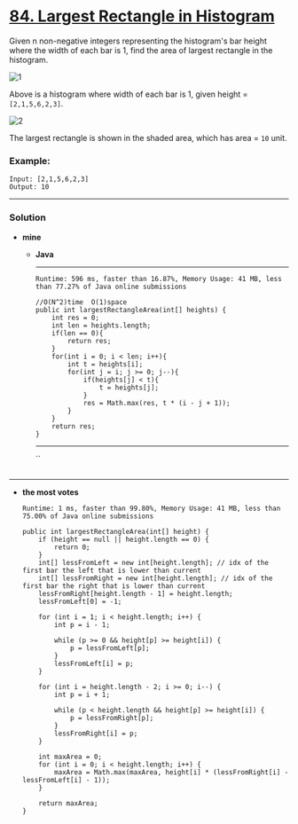 # [84. Largest Rectangle in Histogram](https://leetcode.com/problems/largest-rectangle-in-histogram/)

Given n non-negative integers representing the histogram's bar height where the width of each bar is 1, find the area of largest rectangle in the histogram.

![1](https://assets.leetcode.com/uploads/2018/10/12/histogram.png)

Above is a histogram where width of each bar is 1, given height = `[2,1,5,6,2,3]`.

![2](https://assets.leetcode.com/uploads/2018/10/12/histogram_area.png)

The largest rectangle is shown in the shaded area, which has area = `10` unit.

 

### Example:
```
Input: [2,1,5,6,2,3]
Output: 10
```

---

### Solution
* **mine**
  * **Java**
    * ****
    
      `Runtime: 596 ms, faster than 16.87%, Memory Usage: 41 MB, less than 77.27% of Java online submissions`
      ```
      //O(N^2)time  O(1)space
      public int largestRectangleArea(int[] heights) {
          int res = 0;
          int len = heights.length;
          if(len == 0){
              return res;
          }
          for(int i = 0; i < len; i++){
              int t = heights[i];
              for(int j = i; j >= 0; j--){
                  if(heights[j] < t){
                      t = heights[j];
                  }
                  res = Math.max(res, t * (i - j + 1));
              }
          }
          return res;
      }
      ```
      
    * ****
    
      ``
      ```
      ```
    
---

* **the most votes**

  `Runtime: 1 ms, faster than 99.80%, Memory Usage: 41 MB, less than 75.00% of Java online submissions`
  ```
  public int largestRectangleArea(int[] height) {
      if (height == null || height.length == 0) {
          return 0;
      }
      int[] lessFromLeft = new int[height.length]; // idx of the first bar the left that is lower than current
      int[] lessFromRight = new int[height.length]; // idx of the first bar the right that is lower than current
      lessFromRight[height.length - 1] = height.length;
      lessFromLeft[0] = -1;

      for (int i = 1; i < height.length; i++) {
          int p = i - 1;

          while (p >= 0 && height[p] >= height[i]) {
              p = lessFromLeft[p];
          }
          lessFromLeft[i] = p;
      }

      for (int i = height.length - 2; i >= 0; i--) {
          int p = i + 1;

          while (p < height.length && height[p] >= height[i]) {
              p = lessFromRight[p];
          }
          lessFromRight[i] = p;
      }

      int maxArea = 0;
      for (int i = 0; i < height.length; i++) {
          maxArea = Math.max(maxArea, height[i] * (lessFromRight[i] - lessFromLeft[i] - 1));
      }

      return maxArea;
  }
  ```

